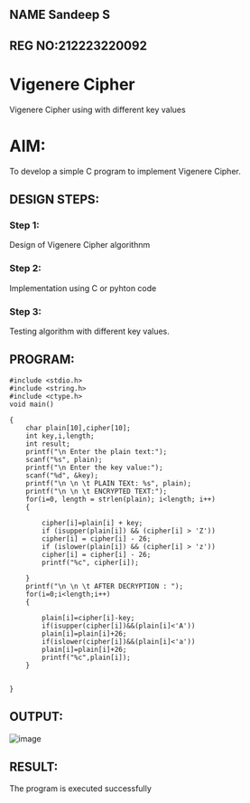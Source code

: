 ## NAME Sandeep S
## REG NO:212223220092
# Vigenere Cipher
Vigenere Cipher using with different key values
# AIM:
To develop a simple C program to implement Vigenere Cipher.
## DESIGN STEPS:
### Step 1:
Design of Vigenere Cipher algorithnm 
### Step 2:
Implementation using C or pyhton code
### Step 3:
Testing algorithm with different key values. 
## PROGRAM:
```
#include <stdio.h>
#include <string.h>
#include <ctype.h>
void main()

{
    char plain[10],cipher[10];
    int key,i,length;
    int result;
    printf("\n Enter the plain text:");
    scanf("%s", plain);
    printf("\n Enter the key value:");
    scanf("%d", &key);
    printf("\n \n \t PLAIN TEXt: %s", plain);
    printf("\n \n \t ENCRYPTED TEXT:");
    for(i=0, length = strlen(plain); i<length; i++)
    {
        
        cipher[i]=plain[i] + key;
        if (isupper(plain[i]) && (cipher[i] > 'Z'))
        cipher[i] = cipher[i] - 26;
        if (islower(plain[i]) && (cipher[i] > 'z'))
        cipher[i] = cipher[i] - 26;
        printf("%c", cipher[i]);

    }
    printf("\n \n \t AFTER DECRYPTION : ");
    for(i=0;i<length;i++)
    {
        
        plain[i]=cipher[i]-key;
        if(isupper(cipher[i])&&(plain[i]<'A'))
        plain[i]=plain[i]+26;
        if(islower(cipher[i])&&(plain[i]<'a'))
        plain[i]=plain[i]+26;
        printf("%c",plain[i]);
    }

    
}
```

## OUTPUT:
![image](https://github.com/user-attachments/assets/cafdb0b5-caf7-48b9-a5bf-3d0712776853)

## RESULT:
The program is executed successfully
